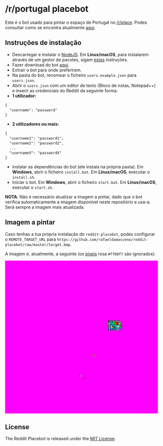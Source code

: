 # /r/portugal placebot

Este é o bot usado para pintar o espaço de Portugal no [/r/place](https://www.reddit.com/r/place/).
Podes consultar como se encontra atualmente [aqui](https://www.reddit.com/place?webview=true#x=722&y=412).

## Instruções de instalação

- Descarregar e instalar o [NodeJS](https://nodejs.org). Em **Linux/macOS**, para instalarem através de um gestor de pacotes, sigam [estas](https://nodejs.org/en/download/package-manager/) instruções.
- Fazer download do bot [aqui](https://github.com/rafaeldamasceno/reddit-placebot/archive/master.zip).
- Extraír o bot para onde preferirem.
- Na pasta do bot, renomear o ficheiro `users.example.json` para `users.json`.
- Abrir o `users.json` com um editor de texto (Bloco de notas, Notepad++) e inserir as credenciais do Reddit da seguinte forma:
- **1 utilizador:**
```
{
  "username": "password"
}
```
- **2 utilizadores ou mais:**
```
{
  "username1": "password1",
  "username2": "password2",
  ...
  "usernameX": "passwordX"
}
```
- Instalar as dependências do bot (ele instala na própria pasta). Em **Windows**, abrir o ficheiro `install.bat`. Em **Linux/macOS**, executar o `install.sh`.
- Iniciar o bot. Em **Windows**, abrir o ficheiro `start.bat`. Em **Linux/macOS**, executar o `start.sh`.

__NOTA__: Não é necessário atualizar a imagem a pintar, dado que o bot verifica automaticamente a imagem disponível neste repositório e usa-a. Será sempre a imagem mais atualizada.

## Imagem a pintar

Caso tenhas a tua própria instalação do `reddit-placebot`, podes configurar o `REMOTE_TARGET_URL` para `https://github.com/rafaeldamasceno/reddit-placebot/raw/master/target.bmp`.

A imagem é, atualmente, a seguinte (os [píxeis](https://www.priberam.pt/dlpo/pixel) rosa `#ff00ff` são ignorados):

![Imagem do /r/portugal](https://github.com/rafaeldamasceno/reddit-placebot/raw/master/target.bmp)

## License

The Reddit Placebot is released under the [MIT License](http://www.opensource.org/licenses/MIT).
